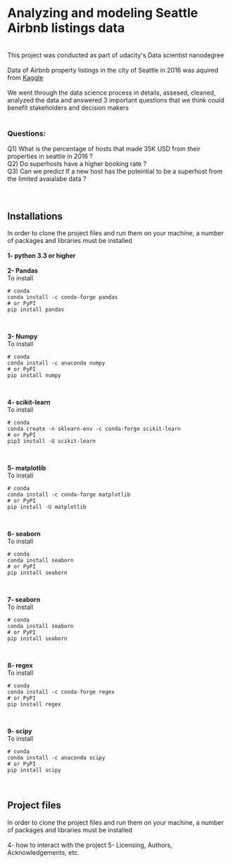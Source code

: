 # Analyzing and modeling Seattle Airbnb listings data
<br>
This project was conducted as part of udacity's Data scientist nanodegree
<br><br>
Data of Airbnb property listings in the city of Seattle in 2016 was aquired from <a href="https://www.kaggle.com/datasets/airbnb/seattle?rvi=1" target="blank">Kaggle</a>
<br><br>
We went through the data science process in details, assesed, cleaned, analyzed the data and answered 3 important questions that we think could benefit stakeholders and decision makers
<br><br>

### Questions:
Q1) What is the percentage of hosts that made 35K USD from their properties in seattle in 2016 ?  
Q2) Do superhosts have a higher booking rate ? 
<br>
Q3) Can we predict If a new host has the poteintial to be a superhost from the limited avaialabe data ?  
<br>
<br>

## Installations
In order to clone the project files and run them on your machine, a number of packages and libraries must be installed 
<br><br>
**1- python 3.3 or higher**
<br><br>
**2- Pandas**
<br>
  To install 
<br>
```
# conda
conda install -c conda-forge pandas
# or PyPI
pip install pandas
```
<br>

**3- Numpy**
<br>
  To install 
<br>
```
# conda
conda install -c anaconda numpy
# or PyPI
pip install numpy
```
<br>

**4- scikit-learn**
<br>
  To install 
<br>
```
# conda
conda create -n sklearn-env -c conda-forge scikit-learn
# or PyPI
pip3 install -U scikit-learn
```
<br>

**5- matplotlib**
<br>
  To install 
<br>
```
# conda
conda install -c conda-forge matplotlib
# or PyPI
pip install -U matplotlib
```
<br>

**6- seaborn**
<br>
  To install 
<br>
```
# conda
conda install seaborn
# or PyPI
pip install seaborn
```
<br>

**7- seaborn**
<br>
  To install 
<br>
```
# conda
conda install seaborn
# or PyPI
pip install seaborn
```
<br>

**8- regex**
<br>
  To install 
<br>
```
# conda
conda install -c conda-forge regex
# or PyPI
pip install regex
```
<br>

**9- scipy**
<br>
  To install 
<br>
```
# conda
conda install -c anaconda scipy
# or PyPI
pip install scipy
```
<br>

## Project files
In order to clone the project files and run them on your machine, a number of packages and libraries must be installed 
<br><br>
4- how to interact with the project 
5- Licensing, Authors, Acknowledgements, etc.
